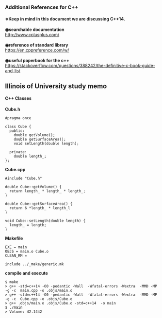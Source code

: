 ### Additional References for C++
#### ※Keep in mind in this document we are discussing C++14.
**◉searchable documentation**<br>
http://www.cplusplus.com/
<br><br>
**◉reference of standard library**<br>
https://en.cppreference.com/w/
<br><br>
**◉useful paperbook for the c++**<br>
https://stackoverflow.com/questions/388242/the-definitive-c-book-guide-and-list

## Illinois of University study memo
#### C++ Classes
**Cube.h**<br>
```
#pragma once

class Cube {
  public:
    double getVolume();
    double getSurfaceArea();
    void setLength(double length);

  private:
    double length_;
};
```

**Cube.cpp**<br>
```
#include "Cube.h"

double Cube::getVolume() {
  return length_ * length_ * length_;
}

double Cube::getSurfaceArea() {
  return 6 *length_ * length_l
}

void Cube::setLength(double length) {
  length_ = length;
}
```

**Makefile**<br>
```
EXE = main
OBJS = main.o Cube.o
CLEAN_RM =

include ../_make/generic.mk
```

**compile and execute**<br>
```
$ make
> g++ -std=c++14 -O0 -pedantic -Wall  -Wfatal-errors -Wextra  -MMD -MP -g -c  main.cpp -o .objs/main.o
> g++ -std=c++14 -O0 -pedantic -Wall  -Wfatal-errors -Wextra  -MMD -MP -g -c  Cube.cpp -o .objs/Cube.o
> g++ .objs/main.o .objs/Cube.o -std=c++14  -o main
$ ./main
> Volume: 42.1442
```

